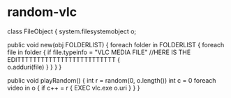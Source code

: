 # random-vlc

class FileObject
{
system.filesystemobject o;

public void new(obj FOLDERLIST)
{
foreach folder in FOLDERLIST
{
	foreach file in folder
	{
		if file.typeinfo = "VLC MEDIA FILE" //HERE IS THE EDITTTTTTTTTTTTTTTTTTTTTTTTT
		{	
			o.adduri(file)
		}
	}
}
}

public void playRandom()
{
	int r = random(0, o.length())
	int c = 0
	foreach video in o
	{
		if c++ = r
		{
			EXEC vlc.exe o.uri
		}
	}
}
